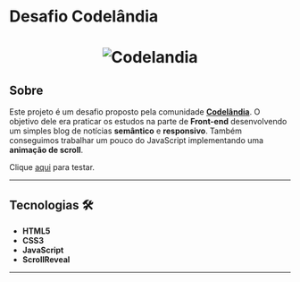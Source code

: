 # Desafio Codelândia

<h1 align="center">
	<img src="assets/images/desafio1.gif" alt="Codelandia"/>
</h1>

## Sobre

Este projeto é um desafio proposto pela comunidade **[Codelândia](https://discord.com/invite/QevDJqCzaY)**. O objetivo dele era praticar os estudos na parte de **Front-end** desenvolvendo um simples blog de notícias **semântico** e **responsivo**. Também conseguimos trabalhar um pouco do JavaScript implementando uma **animação de scroll**.

Clique [aqui](https://tamicristina.github.io/Codelandia-Desafio01/) para testar.

---

## Tecnologias &#128736;

- **HTML5**
- **CSS3**
- **JavaScript**
- **ScrollReveal**

---
